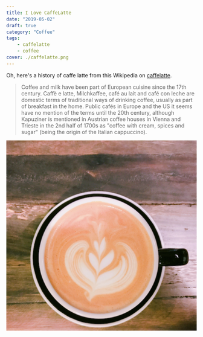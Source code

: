 ```yaml
---
title: I Love CaffeLatte
date: "2019-05-02"
draft: true
category: "Coffee"
tags:
    - caffelatte
    - coffee
cover: ./caffelatte.png
---
```


Oh, here's a history of caffe latte from this Wikipedia on
[caffelatte](https://en.wikipedia.org/wiki/Latte).

> Coffee and milk have been part of European cuisine since the 17th century. Caffè e latte, Milchkaffee, café au lait and café con leche are domestic terms of traditional ways of drinking coffee, usually as part of breakfast in the home. Public cafés in Europe and the US it seems have no mention of the terms until the 20th century, although Kapuziner is mentioned in Austrian coffee houses in Vienna and Trieste in the 2nd half of 1700s as "coffee with cream, spices and sugar" (being the origin of the Italian cappuccino).

![caffelatte](./caffelatte.png)
